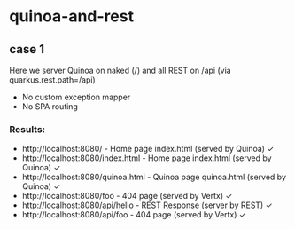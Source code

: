 # quinoa-and-rest

## case 1 

Here we server Quinoa on naked (/) and all REST on /api (via quarkus.rest.path=/api)
- No custom exception mapper
- No SPA routing

### Results:

- http://localhost:8080/ - Home page index.html (served by Quinoa) &check;
- http://localhost:8080/index.html - Home page index.html (served by Quinoa) &check;
- http://localhost:8080/quinoa.html - Quinoa page quinoa.html (served by Quinoa) &check;
- http://localhost:8080/foo - 404 page (served by Vertx) &check;
- http://localhost:8080/api/hello - REST Response (server by REST) &check;
- http://localhost:8080/api/foo - 404 page (served by Vertx) &check;